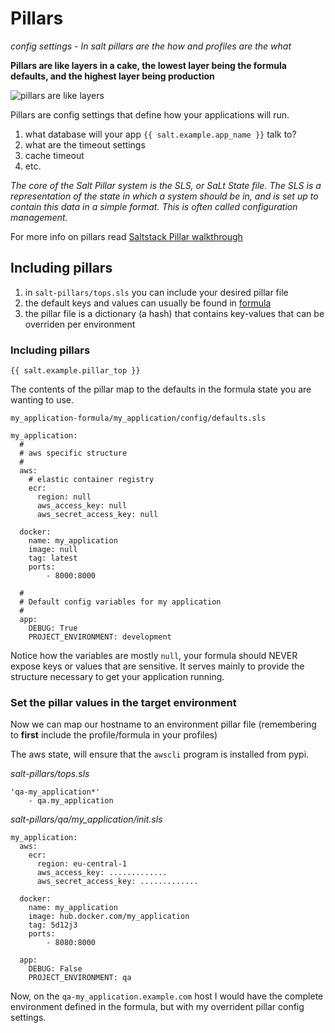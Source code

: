 # Pillars
*config settings - In salt pillars are the how and profiles are the what*

**Pillars are like layers in a cake, the lowest layer being the formula defaults, and the highest layer being production**

![pillars are like layers](/img/layer-cake.jpg "Pillars are like layers in a cake")

Pillars are config settings that define how your applications will run.

1. what database will your app `{{ salt.example.app_name }}` talk to?
2. what are the timeout settings
3. cache timeout
3. etc.

*The core of the Salt Pillar system is the SLS, or SaLt State file. The SLS is a representation of the state in which a system should be in, and is set up to contain this data in a simple format. This is often called configuration management.*

For more info on pillars read [Saltstack Pillar walkthrough](https://docs.saltstack.com/en/latest/topics/tutorials/pillar.html#pillar-walk-through)

## Including pillars

1. in `salt-pillars/tops.sls` you can include your desired pillar file
2. the default keys and values can usually be found in [formula](formulas.md)
3. the pillar file is a dictionary (a hash) that contains key-values that can be overriden per environment

### Including pillars
```
{{ salt.example.pillar_top }}
```

The contents of the pillar map to the defaults in the formula state you are wanting to use.

`my_application-formula/my_application/config/defaults.sls`

```
my_application:
  #
  # aws specific structure
  #
  aws:
    # elastic container registry
    ecr:
      region: null
      aws_access_key: null
      aws_secret_access_key: null

  docker:
    name: my_application
    image: null
    tag: latest
    ports:
        - 8000:8000

  #
  # Default config variables for my application
  #
  app:
    DEBUG: True
    PROJECT_ENVIRONMENT: development

```

Notice how the variables are mostly `null`, your formula should NEVER expose keys or values that are sensitive. It serves mainly to provide the structure necessary to get your application running.


### Set the pillar values in the target environment

Now we can map our hostname to an environment pillar file (remembering to **first** include the profile/formula in your profiles)

The aws state, will ensure that the `awscli` program is installed from pypi.

*salt-pillars/tops.sls*

```
'qa-my_application*'
    - qa.my_application
```

*salt-pillars/qa/my_application/init.sls*

```
my_application:
  aws:
    ecr:
      region: eu-central-1
      aws_access_key: .............
      aws_secret_access_key: .............

  docker:
    name: my_application
    image: hub.docker.com/my_application
    tag: 5d12j3
    ports:
        - 8080:8000

  app:
    DEBUG: False
    PROJECT_ENVIRONMENT: qa
```

Now, on the `qa-my_application.example.com` host I would have the complete environment defined in the formula, but with my overrident pillar config settings.

